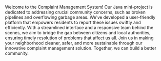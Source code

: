 Welcome to the Complaint Management System! Our Java mini-project is dedicated to addressing crucial community concerns, such as broken pipelines and overflowing garbage areas. We've developed a user-friendly platform that empowers residents to report these issues swiftly and efficiently. With a streamlined interface and a responsive team behind the scenes, we aim to bridge the gap between citizens and local authorities, ensuring timely resolution of problems that affect us all. Join us in making your neighborhood cleaner, safer, and more sustainable through our innovative complaint management solution. Together, we can build a better community.
